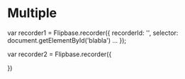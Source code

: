 # Multiple

var recorder1 = Flipbase.recorder({
  recorderId: '',
  selector: document.getElementById('blabla')
  ...
});

var recorder2 = Flipbase.recorder({
  
})